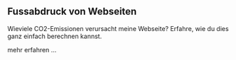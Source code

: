 ## Fussabdruck von Webseiten

Wieviele CO2-Emissionen verursacht meine Webseite? Erfahre, wie du dies ganz einfach berechnen kannst.

mehr erfahren … 
